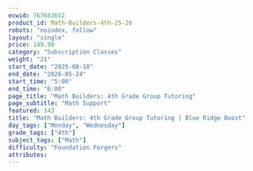 ```yaml
---
ecwid: 767683652
product_id: Math-Builders-4th-25-26
robots: "noindex, follow"
layout: "single"
price: 149.99
category: "Subscription Classes"
weight: "21"
start_date: "2025-08-18"
end_date: "2026-05-24"
start_time: "5:00"
end_time: "6:00"
page_title: "Math Builders: 4th Grade Group Tutoring"
page_subtitle: "Math Support"
featured: 143
title: "Math Builders: 4th Grade Group Tutoring | Blue Ridge Boost"
day_tags: ["Monday", "Wednesday"]
grade_tags: ["4th"]
subject_tags: ["Math"]
difficulty: "Foundation Forgers"
attributes:
---
```


